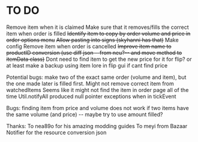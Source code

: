 # TO DO
Remove item when it is claimed
Make sure that it removes/fills the correct item when order is filled
~~Identify item to copy by order volume and price in order options menu~~
~~Allow pasting into signs (skyhanni has that)~~
Make config
Remove item when order is cancelled
~~Improve item name to productID conversion (use diff json --from neu?-- and move method to itemData class)~~
Dont need to find item to get the new price for it for flip? or at least make a backup using item lore in flip gui if cant find price

Potential bugs:
make two of the exact same order (volume and item), but the one made later is filled first. Might not remove correct item from watchedItems
Seems like it might not find the item in order page all of the time
Util.notifyAll produced null pointer exceptions when in tickEvent

Bugs:
finding item from price and volume does not work if two items have the same volume (and price) -- maybe try to use amount filled?


Thanks:
To nea89o for his amazing modding guides
To meyi from Bazaar Notifier for the resource conversion json